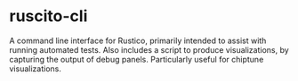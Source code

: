 # ruscito-cli

A command line interface for Rustico, primarily intended to assist with running automated tests. Also includes a script to produce visualizations, by capturing the output of debug panels. Particularly useful for chiptune visualizations.
